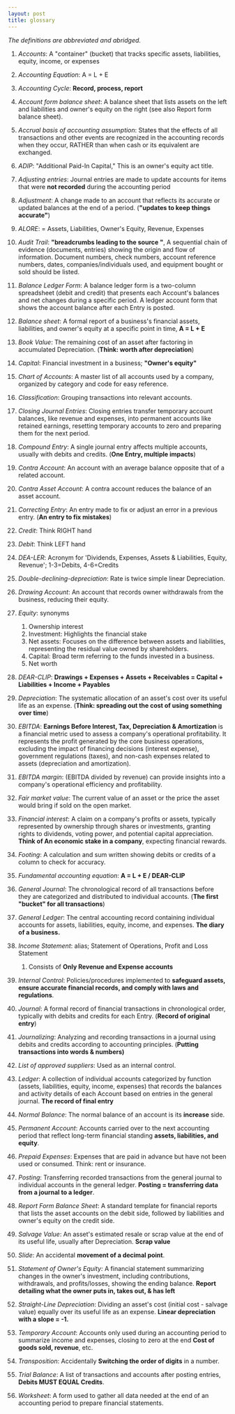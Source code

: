 ```yaml
---
layout: post
title: glossary
---
```


*The definitions are abbreviated and abridged.*  

1. *Accounts*: A "container" (bucket) that tracks specific assets, liabilities, equity, income, or expenses  

1. *Accounting Equation*: A = L + E   

1. *Accounting Cycle*: **Record, process, report**

1. *Account form balance sheet*: A balance sheet that lists assets on the left and liabilities and owner's equity on the right (see also Report form balance sheet).   

1. *Accrual basis of accounting assumption*: States that the effects of all transactions and other events are recognized in the accounting records when they occur, RATHER than when cash or its equivalent are exchanged.   

1. *ADIP*: "Additional Paid-In Capital," This is an owner's equity act title.    
   
1. *Adjusting entries*: Journal entries are made to update accounts for items that were **not recorded** during the accounting period 

1. *Adjustment*: A change made to an account that reflects its accurate or updated balances at the end of a period. (**"updates to keep things accurate"**)   

1. *ALORE*: = Assets, Liabilities, Owner's Equity, Revenue, Expenses   

1. *Audit Trail*: **"breadcrumbs leading to the source "**, A sequential chain of evidence (documents, entries) showing the origin and flow of information. Document numbers, check numbers, account reference numbers, dates, companies/individuals used, and equipment bought or sold should be listed.    

1. *Balance Ledger Form*: A balance ledger form is a two-column spreadsheet (debit and credit) that presents each Account's balances and net changes during a specific period. A ledger account form that shows the account balance after each Entry is posted.   

1. *Balance sheet*: A formal report of a business's financial assets, liabilities, and owner's equity at a specific point in time, **A = L + E**   

1. *Book Value*: The remaining cost of an asset after factoring in accumulated Depreciation. (**Think: worth after depreciation**)   

1. *Capital*: Financial investment in a business; **"Owner's equity"**   

1. *Chart of Accounts*: A master list of all accounts used by a company, organized by category and code for easy reference.   

1. *Classification*: Grouping transactions into relevant accounts.   

1. *Closing Journal Entries*: Closing entries transfer temporary account balances, like revenue and expenses, into permanent accounts like retained earnings, resetting temporary accounts to zero and preparing them for the next period.   

1. *Compound Entry*: A single journal entry affects multiple accounts, usually with debits and credits. (**One Entry, multiple impacts**)   

1. *Contra Account*: An account with an average balance opposite that of a related account.   

2. *Contra Asset Account*: A contra account reduces the balance of an asset account. 

3. *Correcting Entry*: An entry made to fix or adjust an error in a previous entry. (**An entry to fix mistakes**) 

4. *Credit*: Think RIGHT hand

5. *Debit*: Think LEFT hand 

6. *DEA-LER*: Acronym for 'Dividends, Expenses, Assets & Liabilities, Equity, Revenue'; 1-3=Debits, 4-6=Credits   

7. *Double-declining-depreciation*: Rate is twice simple linear Depreciation.   

8. *Drawing Account*: An account that records owner withdrawals from the business, reducing their equity.   

9. *Equity*: synonyms   
    1. Ownership interest   
    2. Investment: Highlights the financial stake   
    3. Net assets: Focuses on the difference between assets and liabilities, representing the residual value owned by shareholders.   
    4. Capital: Broad term referring to the funds invested in a business.   
    5. Net worth   

1. *DEAR-CLIP*: **Drawings + Expenses + Assets + Receivables = Capital + Liabilities + Income + Payables**   

1. *Depreciation*: The systematic allocation of an asset's cost over its useful life as an expense. (**Think: spreading out the cost of using something over time**)   

1. *EBITDA*: **Earnings Before Interest, Tax, Depreciation & Amortization** is a financial metric used to assess a company's operational profitability. It represents the profit generated by the core business operations, excluding the impact of financing decisions (interest expense), government regulations (taxes), and non-cash expenses related to assets (depreciation and amortization).

1. *EBITDA margin*: (EBITDA divided by revenue) can provide insights into a company's operational efficiency and profitability.

1. *Fair market value*: The current value of an asset or the price the asset would bring if sold on the open market.   
   
1. *Financial interest*: A claim on a company's profits or assets, typically represented by ownership through shares or investments, granting rights to dividends, voting power, and potential capital appreciation. **Think of An economic stake in a company**, expecting financial rewards.   

1. *Footing*: A calculation and sum written showing debits or credits of a column to check for accuracy.   

1. *Fundamental accounting equation*: **A = L + E / DEAR-CLIP**   

1. *General Journal*: The chronological record of all transactions before they are categorized and distributed to individual accounts. (**The first "bucket" for all transactions**)   

1. *General Ledger*: The central accounting record containing individual accounts for assets, liabilities, equity, income, and expenses. **The diary of a business.**   
    
1. *Income Statement*: alias; Statement of Operations, Profit and Loss Statement   
   1. Consists of **Only Revenue and Expense accounts**     

1. *Internal Control*: Policies/procedures implemented to **safeguard assets, ensure accurate financial records, and comply with laws and regulations**.   
   
1. *Journal*: A formal record of financial transactions in chronological order, typically with debits and credits for each Entry. (**Record of original entry**)   

1. *Journalizing*: Analyzing and recording transactions in a journal using debits and credits according to accounting principles. (**Putting transactions into words & numbers)**   
    
1. *List of approved suppliers*: Used as an internal control.   

1. *Ledger*: A collection of individual accounts categorized by function (assets, liabilities, equity, income, expenses) that records the balances and activity details of each Account based on entries in the general journal. **The record of final entry**   
    
1. *Normal Balance*: The normal balance of an account is its **increase** side.   

1. *Permanent Account*: Accounts carried over to the next accounting period that reflect long-term financial standing **assets, liabilities, and equity**.   

1. *Prepaid Expenses*: Expenses that are paid in advance but have not been used or consumed. Think: rent or insurance.   

1. *Posting*: Transferring recorded transactions from the general journal to individual accounts in the general ledger. **Posting = transferring data from a journal to a ledger**.    

1. *Report Form Balance Sheet*: A standard template for financial reports that lists the asset accounts on the debit side, followed by liabilities and owner's equity on the credit side.   

1. *Salvage Value*: An asset's estimated resale or scrap value at the end of its useful life, usually after Depreciation. **Scrap value**   

1. *Slide*: An accidental **movement of a decimal point**.   

1. *Statement of Owner's Equity:* A financial statement summarizing changes in the owner's investment, including contributions, withdrawals, and profits/losses, showing the ending balance. **Report detailing what the owner puts in, takes out, & has left**   

1. *Straight-Line Depreciation*: Dividing an asset's cost (initial cost - salvage value) equally over its useful life as an expense. **Linear depreciation with a slope = -1.**   

1. *Temporary Account*: Accounts only used during an accounting period to summarize income and expenses, closing to zero at the end **Cost of goods sold, revenue**, etc.    

1. *Transposition*: Accidentally **Switching the order of digits** in a number.   

1. *Trial Balance*: A list of transactions and accounts after posting entries, **Debits MUST EQUAL Credits**.    

1. *Worksheet*: A form used to gather all data needed at the end of an accounting period to prepare financial statements.   